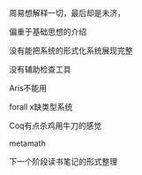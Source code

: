 周易想解释一切，最后却是未济，

偏重于基础思想的介绍

没有能把系统的形式化系统展现完整

没有辅助检查工具

Aris不能用

forall x缺类型系统

Coq有点杀鸡用牛刀的感觉

metamath

下一个阶段读书笔记的形式整理
